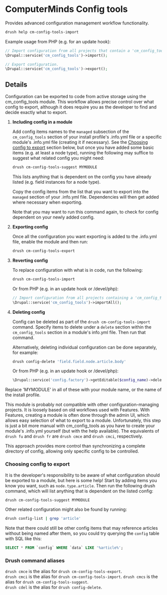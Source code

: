 # ComputerMinds Config tools
Provides advanced configuration management workflow functionality.

```bash
drush help cm-config-tools-import
```

Example usage from PHP (e.g. for an update hook):

```php
// Import configuration from all projects that contain a 'cm_config_tools' key.
\Drupal::service('cm_config_tools')->import();

// Export configuration.
\Drupal::service('cm_config_tools')->export();
```

Details
------------------------

Configuration can be exported to code from active storage using the 
cm_config_tools module. This workflow allows precise control over what config to
export, although it does require you as the developer to find and decide exactly
what to export.

1. **Including config in a module**
   
   Add config items names to the `managed` subsection of the `cm_config_tools`
   section of your install profile's .info.yml file or a specific module's
   .info.yml file (creating it if necessary).
   See the [Choosing config to export](#choosing-config-to-export) section
   below, but once you have added some basic items (e.g. at least a node type),
   running the following may suffice to suggest what related config you might
   need:
   
   ```bash
   drush cm-config-tools-suggest MYMODULE
   ```
     
   This lists anything that is dependent on the config you have already listed
   (e.g. field instances for a node type).
   
   Copy the config items from the list that you want to export into the 
   `managed` section of your .info.yml file. Dependencies will then get added 
   where necessary when exporting.
   
   Note that you may want to run this command again, to check for config 
   dependent on your newly added config.
   
2. **Exporting config**
   
   Once all the configuration you want exporting is added to the .info.yml file,
   enable the module and then run:
   
   ```bash
   drush cm-config-tools-export
   ```
   
3. **Reverting config**
    
   To replace configuration with what is in code, run the following:
   
   ```bash
   drush cm-config-tools-import
   ```
   
   Or from PHP (e.g. in an update hook or /devel/php):
   
   ```php
   // Import configuration from all projects containing a 'cm_config_tools' key.
   \Drupal::service('cm_config_tools')->importAll();
   ```
   
4. **Deleting config**
    
   Config can be deleted as part of the `drush cm-config-tools-import` command.
   Specify items to delete under a `delete` section within the `cm_config_tools`
   section in a module's info.yml file. Then run that command.
   
   Alternatively, deleting individual configuration can be done separately, for
   example:
   
   ```bash
   drush config-delete 'field.field.node.article.body'
   ```
   
   Or from PHP (e.g. in an update hook or /devel/php):
   
   ```php
   \Drupal::service('config.factory')->getEditable($config_name)->delete();
   ```

Replace 'MYMODULE' in all of these with your module name, or the name of the
install profile.

This module is probably not compatible with other configuration-managing 
projects. It is loosely based on old workflows used with Features. With
Features, creating a module is often done through the admin UI, which allows
easy selection of what to export to a module. Unfortunately, this step is just a
bit more manual with cm_config_tools as you have to create your module's
.info.yml yourself (but with the help available). The equivalents of `drush fu`
and `drush fr` are `drush cmce` and `drush cmci`, respectively.

This approach provides more control than synchronizing a complete directory of
config, allowing only specific config to be controlled.

### Choosing config to export ###

It is the developer's responsibility to be aware of what configuration should be
exported to a module, but here is some help! Start by adding items you know you
want, such as `node.type.article`. Then run the following drush command, which
will list anything that is dependent on the listed config:

```bash
drush cm-config-tools-suggest MYMODULE
```

Other related configuration might also be found by running:

```bash
drush config-list | grep 'article'
```

Note that there could still be other config items that may reference articles
without being named after them, so you could try querying the `config` table
with SQL like this:

```sql
SELECT * FROM `config` WHERE `data` LIKE '%article%';
```

### Drush command aliases ###

`drush cmce` is the alias for `drush cm-config-tools-export`.  
`drush cmci` is the alias for `drush cm-config-tools-import`.
`drush cmcs` is the alias for `drush cm-config-tools-suggest`.  
`drush cdel` is the alias for `drush config-delete`.  

